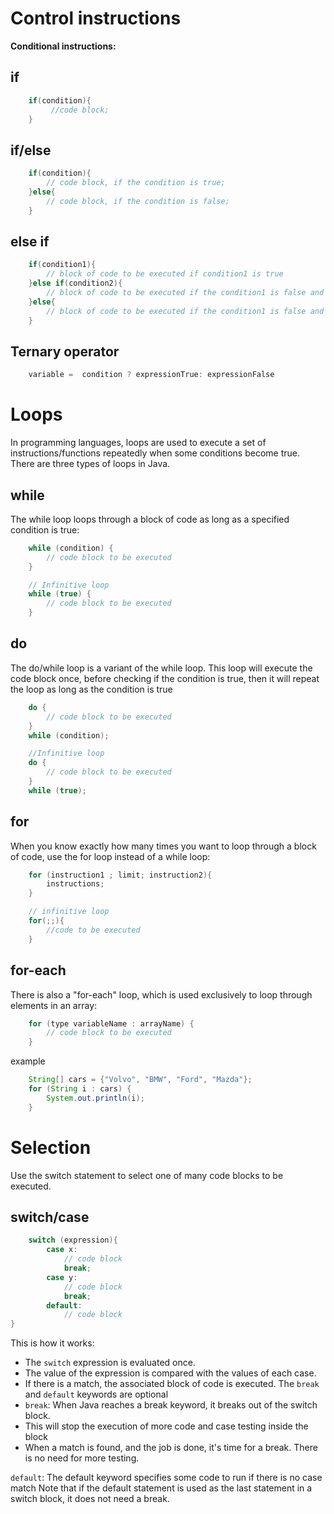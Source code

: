 # Control instructions

**Conditional instructions:**

## if
```java 
    if(condition){
         //code block;
    }
```

## if/else 
```java
    if(condition){
        // code block, if the condition is true;
    }else{
        // code block, if the condition is false;
    }
```

## else if
```java
    if(condition1){
        // block of code to be executed if condition1 is true
    }else if(condition2){
        // block of code to be executed if the condition1 is false and condition2 is true
    }else{
        // block of code to be executed if the condition1 is false and condition2 is false
    }
```

## Ternary operator
```java
    variable = 	condition ? expressionTrue: expressionFalse
```

# Loops

In programming languages, loops are used to execute a set of instructions/functions repeatedly when some conditions become true. There are three types of loops in Java.


## while
The while loop loops through a block of code as long as a specified condition is true:

```java
    while (condition) {
        // code block to be executed
    }

    // Infinitive loop
    while (true) {
        // code block to be executed
    }
```

## do
The do/while loop is a variant of the while loop. This loop will execute the code block once, before checking if the condition is true, then it will repeat the loop as long as the condition is true

```java
    do {
        // code block to be executed
    }   
    while (condition);

    //Infinitive loop
    do {
        // code block to be executed
    }   
    while (true);

```

## for
When you know exactly how many times you want to loop through a block of code, use the for loop instead of a while loop:

```java
    for (instruction1 ; limit; instruction2){
        instructions;
    }

    // infinitive loop
    for(;;){  
        //code to be executed  
    }
```

## for-each
There is also a "for-each" loop, which is used exclusively to loop through elements in an array:

```java
    for (type variableName : arrayName) {
        // code block to be executed
    }
```

example 
```java
    String[] cars = {"Volvo", "BMW", "Ford", "Mazda"};
    for (String i : cars) {
        System.out.println(i);
    }
```

# Selection

Use the switch statement to select one of many code blocks to be executed.

## switch/case
```java
    switch (expression){
        case x: 
            // code block
            break;
        case y:
            // code block
            break;
        default:
            // code block
}
```

This is how it works:

- The ```switch``` expression is evaluated once.
- The value of the expression is compared with the values of each case.
- If there is a match, the associated block of code is executed.
The ```break``` and ```default``` keywords are optional
- ```break```: When Java reaches a break keyword, it breaks out of the switch block.
- This will stop the execution of more code and case testing inside the block
- When a match is found, and the job is done, it's time for a break. There is no need for more testing.

```default```: The default keyword specifies some code to run if there is no case match
Note that if the default statement is used as the last statement in a switch block, it does not need a break.

